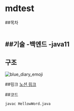 # mdtest

##목차
<br><br>

##기술
-백엔드
  -java11
  -







## 구조
![blue_diary_emoji](https://github.com/user-attachments/assets/332a8690-5575-4aa2-8c03-be32d7c4d5d4)


##링크
[노션 링크](https://naver.com)

##코드
```sh
javac HellowWord.java
```

